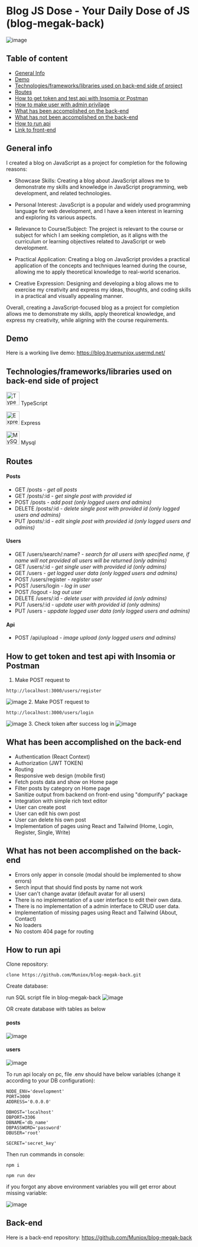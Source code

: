 # Blog JS Dose - Your Daily Dose of JS (blog-megak-back)

![image](https://user-images.githubusercontent.com/81775473/230876412-fe1d2319-2630-4706-91a0-386f2eb91882.png)


## Table of content

- [General Info](https://github.com/Muniox/blog-megak-back/blob/develop/README.md#general-info)
- [Demo](https://github.com/Muniox/blog-megak-back/blob/develop/README.md#demo)
- [Technologies/frameworks/libraries used on back-end side of project](https://github.com/Muniox/blog-megak-back/blob/develop/README.md#technologiesframeworkslibraries-used-on-front-end-side-of-project)
- [Routes](https://github.com/Muniox/blog-megak-back/tree/develop#routes)
- [How to get token and test api with Insomia or Postman]()
- [How to make user with admin privilage]()
- [What has been accomplished on the back-end](https://github.com/Muniox/blog-megak-back/blob/develop/README.md#what-has-been-accomplished-on-the-back-end)
- [What has not been accomplished on the back-end](https://github.com/Muniox/blog-megak-back/blob/develop/README.md#what-has-not-been-accomplished-on-the-back-end)
- [How to run api](https://github.com/Muniox/blog-megak-back/blob/develop/README.md#how-to-run-api)
- [Link to front-end](https://github.com/Muniox/blog-megak-front)

## General info

I created a blog on JavaScript as a project for completion for the following reasons:

- Showcase Skills: Creating a blog about JavaScript allows me to demonstrate my skills and knowledge in JavaScript programming, web development, and related technologies.

- Personal Interest: JavaScript is a popular and widely used programming language for web development, and I have a keen interest in learning and exploring its various aspects.

- Relevance to Course/Subject: The project is relevant to the course or subject for which I am seeking completion, as it aligns with the curriculum or learning objectives related to JavaScript or web development.

- Practical Application: Creating a blog on JavaScript provides a practical application of the concepts and techniques learned during the course, allowing me to apply theoretical knowledge to real-world scenarios.

- Creative Expression: Designing and developing a blog allows me to exercise my creativity and express my ideas, thoughts, and coding skills in a practical and visually appealing manner.

Overall, creating a JavaScript-focused blog as a project for completion allows me to demonstrate my skills, apply theoretical knowledge, and express my creativity, while aligning with the course requirements.

## Demo

Here is a working live demo: https://blog.truemuniox.usermd.net/

## Technologies/frameworks/libraries used on back-end side of project

<a href="https://www.typescriptlang.org/" target="_blank" rel="noreferrer"><img src="https://raw.githubusercontent.com/danielcranney/readme-generator/main/public/icons/skills/typescript-colored.svg" width="36" height="36" alt="TypeScript" /></a> TypeScript

<a href="https://expressjs.com/" target="_blank" rel="noreferrer"><img src="https://raw.githubusercontent.com/danielcranney/readme-generator/main/public/icons/skills/express.svg" width="36" height="36" alt="Express" /></a> Express

<a href="https://www.mysql.com/" target="_blank" rel="noreferrer"><img src="https://raw.githubusercontent.com/danielcranney/readme-generator/main/public/icons/skills/mysql-colored.svg" width="36" height="36" alt="MySQL" /></a> Mysql

## Routes

#### Posts
  - GET /posts - *get all posts*
  - GET /posts/:id - *get single post with provided id*
  - POST /posts - *add post (only logged users and admins)*
  - DELETE /posts/:id - *delete single post with provided id (only logged users and admins)*
  - PUT /posts/:id - *edit single post with provided id (only logged users and admins)*
  
#### Users
  - GET /users/search/:name? - *search for all users with specified name, if name will not provided all users will be returned (only admins)*
  - GET /users/:id - *get single user with provided id (only admins)*
  - GET /users - *get logged user data (only logged users and admins)*
  - POST /users/register - *register user*
  - POST /users/login - *log in user*
  - POST /logout - *log out user*
  - DELETE /users/:id - *delete user with provided id (only admins)*
  - PUT /users/:id - *update user with provided id (only admins)*
  - PUT /users - *uppdate logged user data (only logged users and admins)*
  
  #### Api
  - POST /api/upload - *image upload (only logged users and admins)*

## How to get token and test api with Insomia or Postman

1. Make POST request to 
```
http://localhost:3000/users/register
```
![image](https://user-images.githubusercontent.com/81775473/230908361-0f067005-b123-457a-a587-4417c56cdbf9.png)
2. Make POST request to 
```
http://localhost:3000/users/login
```
![image](https://user-images.githubusercontent.com/81775473/230885230-19470167-8d3e-48f6-a384-9ca6d0a103c5.png)
3. Check token after success log in ![image](https://user-images.githubusercontent.com/81775473/230908806-e2e454cb-9806-4339-949a-0f8302a8a4e8.png)



## What has been accomplished on the back-end

- Authentication (React Context)
- Authorization (JWT TOKEN)
- Routing
- Responsive web design (mobile first)
- Fetch posts data and show on Home page
- Filter posts by category on Home page
- Sanitize output from backend on front-end using "dompurify" package
- Integration with simple rich text editor
- User can create post
- User can edit his own post
- User can delete his own post
- Implementation of pages using React and Tailwind (Home, Login, Register, Single, Write)

## What has not been accomplished on the back-end

- Errors only apper in console (modal should be implemented to show errors)
- Serch input that should find posts by name not work
- User can't change avatar (default avatar for all users)
- There is no implementation of a user interface to edit their own data.
- There is no implementation of a admin interface to CRUD user data.
- Implementation of missing pages using React and Tailwind (About, Contact)
- No loaders
- No costom 404 page for routing

## How to run api

Clone repository:

```
clone https://github.com/Muniox/blog-megak-back.git
```

Create database:

run SQL script file in blog-megak-back
![image](https://user-images.githubusercontent.com/81775473/230881330-1785fa4a-8ef1-4862-83ff-2700005a5929.png)

OR create database with tables as below

#### posts

![image](https://user-images.githubusercontent.com/81775473/230881149-b31b1195-f97f-4501-b887-9e449cd525b3.png)

#### users

![image](https://user-images.githubusercontent.com/81775473/230881235-f0c77402-f2e9-4d53-b94c-0d570b7f6987.png)


To run api localy on pc, file .env should have below variables (change it according to your DB configuration):

```
NODE_ENV='development'
PORT=3000
ADDRESS='0.0.0.0'

DBHOST='localhost'
DBPORT=3306
DBNAME='db_name'
DBPASSWORD='password'
DBUSER='root'

SECRET='secret_key'
```

Then run commands in console:

```
npm i
```

```
npm run dev
```

if you forgot any above environment variables you will get error about missing variable:

![image](https://user-images.githubusercontent.com/81775473/230882449-28f665bc-4815-4c33-9672-1cc0562c9f16.png)

## Back-end

Here is a back-end repository: https://github.com/Muniox/blog-megak-back
